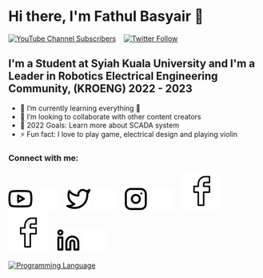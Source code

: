 # Hi there, I'm Fathul Basyair   👋 

[![YouTube Channel Subscribers](https://img.shields.io/youtube/channel/subscribers/UCOeyX0xIJKJaL7x7MELVZTg?logo=youtube&logoColor=red&style=for-the-badge)][youtube]
&nbsp;&nbsp;
[![Twitter Follow](https://img.shields.io/twitter/url?url=https%3A%2F%2Ftwitter.com%2Fintent%2Fuser)](https://twitter.com/intent/follow?original_referer=https://github.com/basyair07&screen_name=basyair07)


## I'm a Student at Syiah Kuala University and I'm a Leader in Robotics Electrical Engineering Community, (KROENG) 2022 - 2023

- 🌱 I’m currently learning everything 🤣
- 👯 I’m looking to collaborate with other content creators
- 🥅 2022 Goals: Learn more about SCADA system
- ⚡ Fun fact: I love to play game, electrical design and playing violin

### Connect with me:

[![website](./img/youtube-light.svg)](https://www.youtube.com/channel/UCOeyX0xIJKJaL7x7MELVZTg#gh-light-mode-only)
[![website](./img/youtube-dark.svg)](https://www.youtube.com/channel/UCOeyX0xIJKJaL7x7MELVZTg#gh-dark-mode-only)
&nbsp;&nbsp;
[![website](./img/twitter-light.svg)](https://twitter.com/basyair07#gh-light-mode-only)
[![website](./img/twitter-dark.svg)](https://twitter.com/basyair07#gh-dark-mode-only)
&nbsp;&nbsp;
[![website](./img/instagram-light.svg)](https://instagram.com/kanzaki_ahul#gh-light-mode-only)
[![website](./img/instagram-dark.svg)](https://instagram.com/kanzaki_ahul#gh-dark-mode-only)
&nbsp;&nbsp;
[![website](./img/facebook-light.svg)](https://facebook.com/basyair.fathul07#gh-light-mode-only)
[![website](./img/facebook-light.svg)](https://facebook.com/basyair.fathul07#gh-dark-mode-only)
&nbsp;&nbsp;
[![website](./img/linkedin-light.svg)](https://www.linkedin.com/in/fathul-basyair07#gh-light-mode-only)
[![website](./img/linkedin-dark.svg)](https://www.linkedin.com/in/fathul-basyair07#gh-dark-mode-only)

[twitter]: https://twitter.com/basyair07
[youtube]: https://www.youtube.com/channel/UCOeyX0xIJKJaL7x7MELVZTg
[instagram]: https://instagram.com/kanzaki_ahul
[facebook]: https://web.facebook.com/basyair.fathul07
[linkedin]: https://https://www.linkedin.com/in/fathul-basyair07

[![Programming Language](https://github-readme-stats.vercel.app/api/top-langs/?username=basyair7&show_icons=true&count_private=true&include_all_commits=true&count_private=true&layout=compact&theme=radical)](https://github.com/basyair7)
